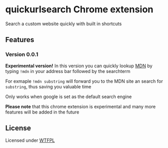 # quickurlsearch Chrome extension
Search a custom website quickly with built in shortcuts

## Features
### Version 0.0.1

**Experimental version!**
In this version you can quickly lookup [MDN](https://developer.mozilla.org/) by typing `!mdn` in your address bar followed by the searchterm

For exmaple `!mdn substring` will forward you to the MDN site an search for `substring`, thus saving you valuable time

Only works when google is set as the default search engine

**Please note** that this chrome extension is experimental and many more features will be added in the future


## License
Licensed under [WTFPL](https://en.wikipedia.org/wiki/WTFPL#Terms#version)
